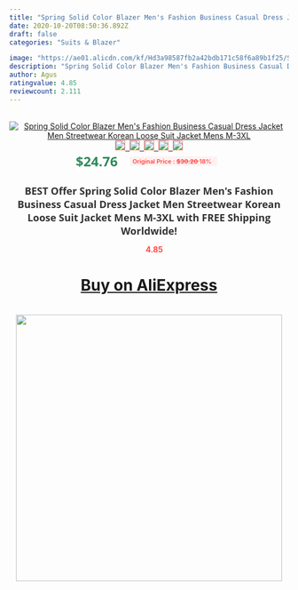 ```yaml
---
title: "Spring Solid Color Blazer Men's Fashion Business Casual Dress Jacket Men Streetwear Korean Loose Suit Jacket Mens M-3XL"
date: 2020-10-20T08:50:36.892Z
draft: false
categories: "Suits & Blazer"

image: "https://ae01.alicdn.com/kf/Hd3a98587fb2a42bdb171c58f6a89b1f25/Spring-Solid-Color-Blazer-Men-s-Fashion-Business-Casual-Dress-Jacket-Men-Streetwear-Korean-Loose-Suit.jpg"
description: "Spring Solid Color Blazer Men's Fashion Business Casual Dress Jacket Men Streetwear Korean Loose Suit Jacket Mens M-3XL"
author: Agus
ratingvalue: 4.85
reviewcount: 2.111
---
```

<br>
<div style="text-align: center;">
<a href="https://s.click.aliexpress.com/e/_97vZbn" target="_blank" rel="nofollow noopener noreferrer"><img alt="Spring Solid Color Blazer Men's Fashion Business Casual Dress Jacket Men Streetwear Korean Loose Suit Jacket Mens M-3XL" class="magnifier-image" src="https://ae01.alicdn.com/kf/Hd3a98587fb2a42bdb171c58f6a89b1f25/Spring-Solid-Color-Blazer-Men-s-Fashion-Business-Casual-Dress-Jacket-Men-Streetwear-Korean-Loose-Suit.jpg_640x640.jpg">
<br>
<img style="border:1px solid salmon" src="https://ae01.alicdn.com/kf/Hd3a98587fb2a42bdb171c58f6a89b1f25/Spring-Solid-Color-Blazer-Men-s-Fashion-Business-Casual-Dress-Jacket-Men-Streetwear-Korean-Loose-Suit.jpg_120x120.jpg">&nbsp;&nbsp;<img style="border:1px solid salmon" src="https://ae01.alicdn.com/kf/H36402d3c9c98489988681e6039094e2d5/Spring-Solid-Color-Blazer-Men-s-Fashion-Business-Casual-Dress-Jacket-Men-Streetwear-Korean-Loose-Suit.jpg_120x120.jpg">&nbsp;&nbsp;<img style="border:1px solid salmon" src="https://ae01.alicdn.com/kf/H290bdf5595c44f37ac37795e80feeb14v/Spring-Solid-Color-Blazer-Men-s-Fashion-Business-Casual-Dress-Jacket-Men-Streetwear-Korean-Loose-Suit.jpg_120x120.jpg">&nbsp;&nbsp;<img style="border:1px solid salmon" src="https://ae01.alicdn.com/kf/H67989f3e07214ba1b7d4f3eac11585f2y/Spring-Solid-Color-Blazer-Men-s-Fashion-Business-Casual-Dress-Jacket-Men-Streetwear-Korean-Loose-Suit.jpg_120x120.jpg">&nbsp;&nbsp;<img style="border:1px solid salmon" src="https://ae01.alicdn.com/kf/H184813efcc4045069c6a070bf136f4c5X/Spring-Solid-Color-Blazer-Men-s-Fashion-Business-Casual-Dress-Jacket-Men-Streetwear-Korean-Loose-Suit.jpg_120x120.jpg"></a></div><br0>
<div style="text-align: center;"><span style="background-color: white; border: 0px; box-sizing: border-box; color: seagreen; display: inline-block; font-family: &quot;open sans&quot; , &quot;arial&quot; , &quot;helvetica&quot; , sans-serif , &quot;heiti&quot;; font-size: 24px; font-stretch: inherit; font-weight: 700; line-height: inherit; margin: 0px 10px 0px 0px; padding: 0px; vertical-align: middle;">$24.76 </span>
<span style="background: rgb(255 , 241 , 241); border-radius: 3px; border: 0px; box-sizing: border-box; color: #ff4747; display: inline-block; font-family: inherit; font-size: 12px; font-stretch: inherit; font-style: inherit; font-variant: inherit; font-weight: 600; line-height: inherit; margin: 0px; padding: 2px 5px; transform: scale(0.9); vertical-align: middle;">Original Price : <b style="text-decoration: line-through;">$30.20 </b> 18%&nbsp;&nbsp;</span></div>
<h1 style="color: #333333; display: inline-block; font-family: &quot;open sans&quot; , &quot;arial&quot; , &quot;helvetica&quot; , sans-serif , &quot;heiti&quot;; font-size: 18px; font-stretch: inherit; font-weight: 700; text-align: center;">BEST Offer Spring Solid Color Blazer Men's Fashion Business Casual Dress Jacket Men Streetwear Korean Loose Suit Jacket Mens M-3XL with FREE Shipping Worldwide!</h1>
<div style="color: #ff4747; text-align: center;">
<img src="https://4.bp.blogspot.com/-M0ZcTcb-5uY/XleCXlxnR4I/AAAAAAAAAEc/OrjgMkXV1oMQFaCRZj5HQwOCBcu3w1FegCPcBGAYYCw/s1600/star.png" style="height: 15px;">&nbsp;<b>4.85</b></div>
<div class="button_cont" align="center"><a class="buynow_a" href="https://s.click.aliexpress.com/e/_97vZbn" target="_blank" rel="nofollow noopener noreferrer"><H1>Buy on AliExpress</H1></a></div><br>
<div class="separator" style="clear: both; text-align: center;">
<img src="https://lh3.googleusercontent.com/-pTy5HemUv9M/XlePHvY0dAI/AAAAAAAAAE4/0nX5iRUoIWY8eMW9Dpxeirr157OZliDIgCLcBGAsYHQ/s1600/badge.gif" width="480">
</div>
